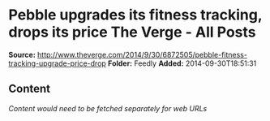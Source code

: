 # Pebble upgrades its fitness tracking, drops its price The Verge - All Posts

**Source:** http://www.theverge.com/2014/9/30/6872505/pebble-fitness-tracking-upgrade-price-drop
**Folder:** Feedly
**Added:** 2014-09-30T18:51:31




## Content
*Content would need to be fetched separately for web URLs*
